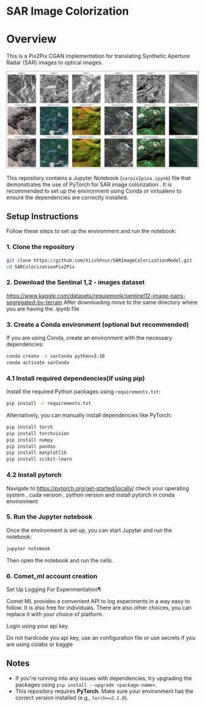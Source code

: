 
# SAR Image Colorization

# Overview

This is a Pix2Pix CGAN implementation for translating Synthetic Aperture Radar (SAR) images to optical images.

![Example outputs](assets/images/model_results.png)

This repository contains a Jupyter Notebook (`sarpix2pixa.ipynb`) file that demonstrates the use of PyTorch for SAR image colorization . It is recommended to set up the environment using Conda or virtualenv to ensure the dependencies are correctly installed.


## Setup Instructions

Follow these steps to set up the environment and run the notebook:


### 1. Clone the repository

```bash
git clone https://github.com/Viishhnur/SARImageColorizationModel.git
cd SARColorizationPix2Pix
```
### 2. Download the Sentinal 1,2 - images dataset 
https://www.kaggle.com/datasets/requiemonk/sentinel12-image-pairs-segregated-by-terrain
After downloading move to the same directory where you are having the .ipynb file

### 3. Create a Conda environment (optional but recommended)

If you are using Conda, create an environment with the necessary dependencies:

```bash
conda create -n sarConda python=3.10
conda activate sarConda
```

### 4.1 Install required dependencies(If using pip)

Install the required Python packages using `requirements.txt`:

```bash
pip install -r requirements.txt
```

Alternatively, you can manually install dependencies like PyTorch:

```bash
pip install torch
pip install torchvision
pip install numpy
pip install pandas
pip install matplotlib
pip install scikit-learn
```
### 4.2 Install pytorch 
Navigate to https://pytorch.org/get-started/locally/ 
check your operating system , cuda version , python version and install pytorch in conda environment 

### 5. Run the Jupyter notebook

Once the environment is set up, you can start Jupyter and run the notebook:

```bash
jupyter notebook
```

Then open the notebook and run the cells.

### 6. Comet_ml account creation

Set Up Logging For Experimentation¶

Comet ML provides a convenient API to log experiments in a way easy to follow. It is also free for individuals. There are also other choices, you can replace it with your choice of platform.


Login using your api key.

Do not hardcode you api key, use an configuration file or use secrets if you are using colabs or kaggle

## Notes

- If you're running into any issues with dependencies, try upgrading the packages using `pip install --upgrade <package-name>`.
- This repository requires **PyTorch**. Make sure your environment has the correct version installed (e.g., `torch==2.1.0`).